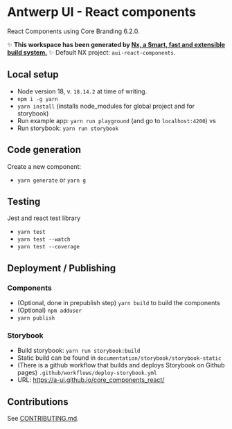 # Antwerp UI - React components

React Components using Core Branding 6.2.0.

✨ **This workspace has been generated by [Nx, a Smart, fast and extensible build system.](https://nx.dev)** ✨
Default NX project: `aui-react-components`.

## Local setup

- Node version 18, v. `18.14.2` at time of writing.
- `npm i -g yarn`
- `yarn install` (installs node_modules for global project and for storybook)
- Run example app: `yarn run playground` (and go to `localhost:4200`) vs
- Run storybook: `yarn run storybook`

## Code generation

Create a new component:

- `yarn generate` or `yarn g`

## Testing

Jest and react test library

- `yarn test`
- `yarn test --watch`
- `yarn test --coverage`

## Deployment / Publishing

### Components

- (Optional, done in prepublish step) `yarn build` to build the components
- (Optional) `npm adduser`
- `yarn publish`

### Storybook

- Build storybook: `yarn run storybook:build`
- Static build can be found in `documentation/storybook/storybook-static`
- (There is a github workflow that builds and deploys Storybook on Github pages) `.github/workflows/deploy-storybook.yml`
- URL: https://a-ui.github.io/core_components_react/

## Contributions

See [CONTRIBUTING.md](CONTRIBUTING.md).
